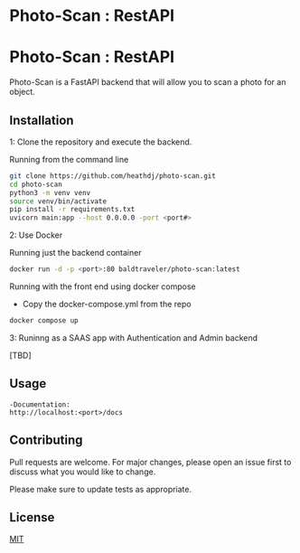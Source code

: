 # Photo-Scan : RestAPI
# Photo-Scan : RestAPI

Photo-Scan is a FastAPI backend that will allow you to scan a photo for an object.

## Installation

1: Clone the repository and execute the backend.


Running from the command line
```bash
git clone https://github.com/heathdj/photo-scan.git
cd photo-scan
python3 -m venv venv
source venv/bin/activate
pip install -r requirements.txt
uvicorn main:app --host 0.0.0.0 -port <port#>
```

2: Use Docker

Running just the backend container

```bash
docker run -d -p <port>:80 baldtraveler/photo-scan:latest
```

Running with the front end using docker compose

- Copy the docker-compose.yml from the repo
```bash
docker compose up
```

3: Runinng as a SAAS app with Authentication and Admin backend

[TBD]


## Usage

```
-Documentation:
http://localhost:<port>/docs
```

## Contributing

Pull requests are welcome. For major changes, please open an issue first
to discuss what you would like to change.

Please make sure to update tests as appropriate.

## License

[MIT](https://choosealicense.com/licenses/mit/)